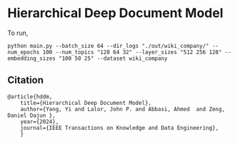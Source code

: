 # Hierarchical Deep Document Model

To run, 
```
python main.py --batch_size 64 --dir_logs "./out/wiki_company/" --num_epochs 100 --num_topics "128 64 32" --layer_sizes "512 256 128" --embedding_sizes "100 50 25" --dataset wiki_company
```

## Citation
    @article{hddm,
        title={Hierarchical Deep Document Model},
        author={Yang, Yi and Lalor, John P. and Abbasi, Ahmed  and Zeng, Daniel Dajun },
        year={2024},
        journal={IEEE Transactions on Knowledge and Data Engineering},
        }
